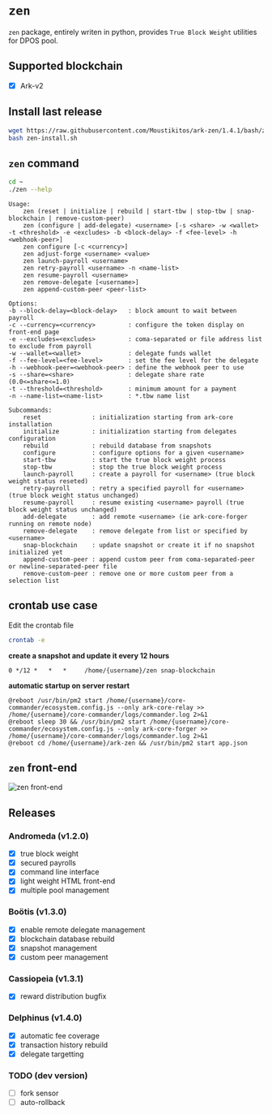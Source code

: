 # `zen`

`zen` package, entirely writen in python, provides `True Block Weight` utilities
for DPOS pool.

## Supported blockchain

 * [X] Ark-v2

## Install last release

```bash
wget https://raw.githubusercontent.com/Moustikitos/ark-zen/1.4.1/bash/zen-install.sh
bash zen-install.sh
```

## `zen` command

```bash
cd ~
./zen --help
```
```
Usage:
    zen (reset | initialize | rebuild | start-tbw | stop-tbw | snap-blockchain | remove-custom-peer)
    zen (configure | add-delegate) <username> [-s <share> -w <wallet> -t <threshold> -e <excludes> -b <block-delay> -f <fee-level> -h <webhook-peer>]
    zen configure [-c <currency>]
    zen adjust-forge <username> <value>
    zen launch-payroll <username>
    zen retry-payroll <username> -n <name-list>
    zen resume-payroll <username>
    zen remove-delegate [<username>]
    zen append-custom-peer <peer-list>

Options:
-b --block-delay=<block-delay>   : block amount to wait between payroll
-c --currency=<currency>         : configure the token display on front-end page
-e --excludes=<excludes>         : coma-separated or file address list to exclude from payroll
-w --wallet=<wallet>             : delegate funds wallet
-f --fee-level=<fee-level>       : set the fee level for the delegate
-h --webhook-peer=<webhook-peer> : define the webhook peer to use
-s --share=<share>               : delegate share rate (0.0<=share<=1.0)
-t --threshold=<threshold>       : minimum amount for a payment
-n --name-list=<name-list>       : *.tbw name list

Subcommands:
    reset              : initialization starting from ark-core installation
    initialize         : initialization starting from delegates configuration
    rebuild            : rebuild database from snapshots
    configure          : configure options for a given <username>
    start-tbw          : start the true block weight process
    stop-tbw           : stop the true block weight process
    launch-payroll     : create a payroll for <username> (true block weight status reseted)
    retry-payroll      : retry a specified payroll for <username> (true block weight status unchanged)
    resume-payroll     : resume existing <username> payroll (true block weight status unchanged)
    add-delegate       : add remote <username> (ie ark-core-forger running on remote node)
    remove-delegate    : remove delegate from list or specified by <username>
    snap-blockchain    : update snapshot or create it if no snapshot initialized yet
    append-custom-peer : append custom peer from coma-separated-peer or newline-separated-peer file
    remove-custom-peer : remove one or more custom peer from a selection list
```

## crontab use case

Edit the crontab file
```bash
crontab -e
```
**create a snapshot and update it every 12 hours**
```
0 */12 *   *   *     /home/{username}/zen snap-blockchain
```
**automatic startup on server restart**
```
@reboot /usr/bin/pm2 start /home/{username}/core-commander/ecosystem.config.js --only ark-core-relay >> /home/{username}/core-commander/logs/commander.log 2>&1
@reboot sleep 30 && /usr/bin/pm2 start /home/{username}/core-commander/ecosystem.config.js --only ark-core-forger >> /home/{username}/core-commander/logs/commander.log 2>&1
@reboot cd /home/{username}/ark-zen && /usr/bin/pm2 start app.json
```

## `zen` front-end

![zen front-end](https://raw.githubusercontent.com/Moustikitos/zen/master/app.png)

## Releases

### Andromeda (v1.2.0)

 - [x] true block weight
 - [x] secured payrolls
 - [x] command line interface
 - [x] light weight HTML front-end
 - [x] multiple pool management

### Boötis (v1.3.0)
 - [x] enable remote delegate management
 - [x] blockchain database rebuild
 - [x] snapshot management
 - [x] custom peer management

### Cassiopeia (v1.3.1)
 - [x] reward distribution bugfix

### Delphinus (v1.4.0)
 - [x] automatic fee coverage
 - [x] transaction history rebuild
 - [x] delegate targetting

### TODO (dev version)
 - [ ] fork sensor
 - [ ] auto-rollback
